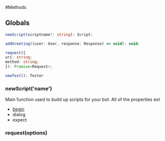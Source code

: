 #Methods

## Globals
```typescript
newScript(scriptname?: string): Script;
```

```javascript
addGreeting((user: User, response: Response) => void): void;
```

```typescript
request({
uri: string;
method: string;
}): Promise<Request>;
```
```typescript
newTest(): Tester
```


### newScript('name')
Main function used to build up scripts for your bot. All of the properties ext

* [begin](./newscript.html)
* dialog
* expect


### request(options)